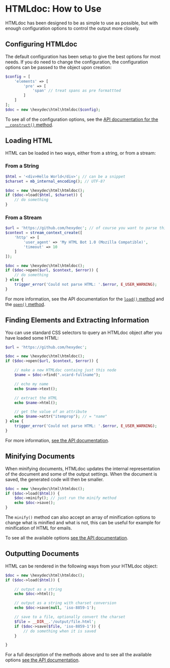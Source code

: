 # HTMLdoc: How to Use

HTMLdoc has been designed to be as simple to use as possible, but with enough configuration options to control the output more closely.

## Configuring HTMLdoc

The default configuration has been setup to give the best options for most needs. If you do need to change the configuration, the configuration options can be passed to the object upon creation:

```php
$config = [
	'elements' => [
		'pre' => [
			'span' // treat spans as pre formattted
		]
	]
];
$doc = new \hexydec\html\htmldoc($config);
```

To see all of the configuration options, see the [API documentation for the `__construct()` method](api/construct.md).

## Loading HTML

HTML can be loaded in two ways, either from a string, or from a stream:

### From a String

```php
$html = '<div>Hello World</div>'; // can be a snippet
$charset = mb_internal_encoding(); // UTF-8?

$doc = new \hexydec\html\htmldoc();
if ($doc->load($html, $charset)) {
	// do something
}
```

### From a Stream

```php
$url = 'https://github.com/hexydec'; // of course you want to parse this page
$context = stream_context_create([
	'http' => [
		'user_agent' => 'My HTML Bot 1.0 (Mozilla Compatible)',
		'timeout' => 10
	]
]);

$doc = new \hexydec\html\htmldoc();
if ($doc->open($url, $context, $error)) {
	// do something
} else {
	trigger_error('Could not parse HTML: '.$error, E_USER_WARNING);
}
```

For more information, see the API documentation for the [`load()` method](api/load.md) and the [`open()` method](api/open.md).

## Finding Elements and Extracting Information

You can use standard CSS selectors to query an HTMLdoc object after you have loaded some HTML:

```php
$url = 'https://github.com/hexydec';

$doc = new \hexydec\html\htmldoc();
if ($doc->open($url, $context, $error)) {

	// make a new HTMLdoc containg just this node
	$name = $doc->find(".vcard-fullname");

	// echo my name
	echo $name->text();

	// extract the HTML
	echo $name->html();

	// get the value of an attribute
	echo $name->attr("itemprop"); // = "name"
} else {
	trigger_error('Could not parse HTML: '.$error, E_USER_WARNING);
}
```

For more information, [see the API documentation](api/readme.md).

## Minifying Documents

When minifying documents, HTMLdoc updates the internal representation of the document and some of the output settings. When the document is saved, the generated code will then be smaller.

```php
$doc = new \hexydec\html\htmldoc();
if ($doc->load($html)) {
	$doc->minify(); // just run the minify method
	echo $doc->save();
}
```

The `minify()` method can also accept an array of minification options to change what is minified and what is not, this can be useful for example for minification of HTML for emails.

To see all the available options [see the API documentation](api/minify.md).

## Outputting Documents

HTML can be rendered in the following ways from your HTMLdoc object:

```php
$doc = new \hexydec\html\htmldoc();
if ($doc->load($html)) {

	// output as a string
	echo $doc->html();

	// output as a string with charset conversion
	echo $doc->save(null, 'iso-8859-1');

	// save to a file, optionally convert the charset
	$file = __DIR__.'/output/file.html';
	if ($doc->save($file, 'iso-8859-1')) {
		// do something when it is saved
	}

}
```
For a full description of the methods above and to see all the available options [see the API documentation](api/readme.md).
